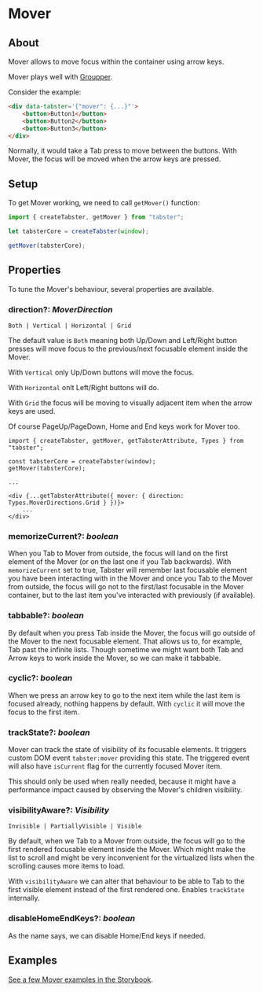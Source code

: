 # Mover

## About

Mover allows to move focus within the container using arrow keys.

Mover plays well with [Groupper](groupper.md).

Consider the example:

```html
<div data-tabster='{"mover": {...}"'>
    <button>Button1</button>
    <button>Button2</button>
    <button>Button3</button>
</div>
```

Normally, it would take a Tab press to move between the buttons. With Mover, the focus will be moved when the arrow keys are pressed.

## Setup

To get Mover working, we need to call `getMover()` function:

```ts
import { createTabster, getMover } from "tabster";

let tabsterCore = createTabster(window);

getMover(tabsterCore);
```

## Properties

To tune the Mover's behaviour, several properties are available.

### direction?: _MoverDirection_

`Both | Vertical | Horizontal | Grid`

The default value is `Both` meaning both Up/Down and Left/Right button
presses will move focus to the previous/next focusable element inside the Mover.

With `Vertical` only Up/Down buttons will move the focus.

With `Horizontal` onlt Left/Right buttons will do.

With `Grid` the focus will be moving to visually adjacent item when the arrow
keys are used.

Of course PageUp/PageDown, Home and End keys work for Mover too.

```tsx
import { createTabster, getMover, getTabsterAttribute, Types } from "tabster";

const tabsterCore = createTabster(window);
getMover(tabsterCore);

...

<div {...getTabsterAttribute({ mover: { direction: Types.MoverDirections.Grid } })}>
    ...
</div>
```

### memorizeCurrent?: _boolean_

When you Tab to Mover from outside, the focus will land on the first element of the Mover
(or on the last one if you Tab backwards). With `memorizeCurrent` set to true, Tabster
will remember last focusable element you have been interacting with in the Mover and once
you Tab to the Mover from outside, the focus will go not to the first/last focusable in
the Mover container, but to the last item you've interacted with previously (if available).

### tabbable?: _boolean_

By default when you press Tab inside the Mover, the focus will go outside of the Mover to
the next focusable element. That allows us to, for example, Tab past the infinite lists.
Though sometime we might want both Tab and Arrow keys to work inside the Mover, so we can
make it tabbable.

### cyclic?: _boolean_

When we press an arrow key to go to the next item while the last item is focused already,
nothing happens by default. With `cyclic` it will move the focus to the first item.

### trackState?: _boolean_

Mover can track the state of visibility of its focusable elements. It triggers custom DOM
event `tabster:mover` providing this state. The triggered event will also have `isCurrent`
flag for the currently focused Mover item.

This should only be used when really needed, because it might have a performance impact
caused by observing the Mover's children visibility.

### visibilityAware?: _Visibility_

`Invisible | PartiallyVisible | Visible`

By default, when we Tab to a Mover from outside, the focus will go to the first rendered
focusable element inside the Mover. Which might make the list to scroll and might be
very inconvenient for the virtualized lists when the scrolling causes more items to load.

With `visibilityAware` we can alter that behaviour to be able to Tab to the first visible
element instead of the first rendered one. Enables `trackState` internally.

### disableHomeEndKeys?: _boolean_

As the name says, we can disable Home/End keys if needed.

## Examples

[See a few Mover examples in the Storybook](/storybook/?path=/story/mover).

